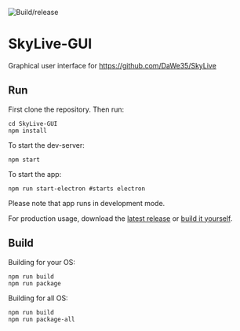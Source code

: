 ![Build/release](https://github.com/DaWe35/SkyLive-GUI/workflows/Build/release/badge.svg)

# SkyLive-GUI

Graphical user interface for https://github.com/DaWe35/SkyLive

## Run

First clone the repository. Then run:

```
cd SkyLive-GUI
npm install
```

To start the dev-server:

```
npm start
```

To start the app:

```
npm run start-electron #starts electron
```

Please note that app runs in development mode.

For production usage, download the [latest release](https://github.com/DaWe35/SkyLive-GUI/releases) or [build it yourself](https://github.com/DaWe35/SkyLive-GUI#build).

## Build

Building for your OS:
```
npm run build 
npm run package
```

Building for all OS:
```
npm run build 
npm run package-all
```